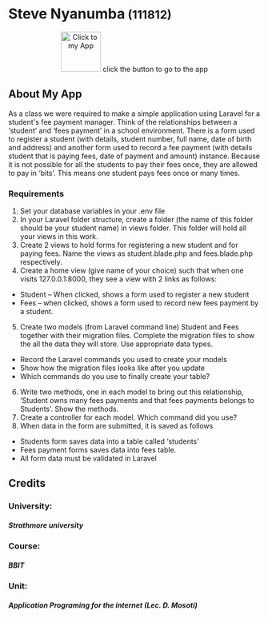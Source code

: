 <p align="center"><h1>Steve Nyanumba<small> (111812)</small></h1></p>
<p align="center">
<a href="https://api-cat-ii.herokuapp.com"><img src="https://res.cloudinary.com/indysigner/image/fetch/f_auto,q_auto/w_400/https://cloud.netlifyusercontent.com/assets/344dbf88-fdf9-42bb-adb4-46f01eedd629/c28d1061-95a7-44bf-b469-f6172ac28dfe/svg-arduino-pushbutton-image3.svg" alt="Click to my App" width="80"></a>
click the button to go to the app
</p>

## About My App

As a class we were required to make a simple application using Laravel for a student's fee payment manager.
Think of the relationships between a ‘student’ and ‘fees payment’ in a school environment.  There is a form used to register a student (with details, student number, full name, date of birth and address) and another form used to record a fee payment (with details student that is paying fees, date of payment and amount) instance. Because it is not possible for all the students to pay their fees once, they are allowed to pay in ‘bits’. This means one student pays fees once or many times. 

### Requirements
1.	Set your database variables in your .env file
2.	In your Laravel folder structure, create a folder (the name of this folder should be your student name) in views folder. This folder will hold all your views in this work. 
3.	Create 2 views to hold forms for registering a new student and for paying fees. Name the views as student.blade.php and fees.blade.php respectively. 
4.	Create a home view (give name of your choice) such that when one visits 127.0.0.1:8000, they see a view with 2 links as follows:
-	Student – When clicked, shows a form used to register a new student
-	Fees – when clicked, shows a form used to record new fees payment by a student. 
5.	Create two models (from Laravel command line) Student and Fees together with their migration files. Complete the migration files to show the all the data they will store. Use appropriate data types. 
-	Record the Laravel commands you used to create your models
-	Show how the migration files looks like after you update
-	Which commands do you use to finally create your table? 
6.	Write two methods, one in each model to bring out this relationship, ‘Student owns many fees payments and that fees payments belongs to Students’. Show the methods. 
7.	Create a controller for each model. Which command did you use? 
8.	When data in the form are submitted, it is saved as follows 
-	Students form saves data into a table called ‘students’
-	Fees payment forms saves data into fees table. 
-	All form data must be validated in Laravel 

## Credits
<p>
<h3>University:</h3><h5> Strathmore university</h5>
</p>
<p>
<h3>Course:</h3><h5> BBIT</h5>
</p>
<p>
<h3>Unit:</h3><h5> Application Programing for the internet (Lec. D. Mosoti)</h5>
</p>
